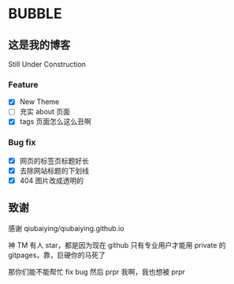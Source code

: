 # BUBBLE

## 这是我的博客

Still Under Construction

### Feature

- [x] New Theme
- [ ] 充实 about 页面
- [x] tags 页面怎么这么丑啊

### Bug fix

- [x] 网页的标签页标题好长
- [x] 去除网站标题的下划线
- [x] 404 图片改成透明的

## 致谢

感谢 qiubaiying/qiubaiying.github.io

神 TM 有人 star，都是因为现在 github 只有专业用户才能用 private 的 gitpages，靠，巨硬你的马死了

那你们能不能帮忙 fix bug 然后 prpr 我啊，我也想被 prpr
